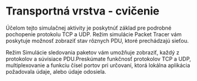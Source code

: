 # Transportná vrstva - cvičenie

Účelom tejto simulačnej aktivity je poskytnúť základ pre podrobné pochopenie protokolu TCP a UDP. Režim simulácie Packet Tracer vám poskytuje možnosť zobraziť stav rôznych PDU, ktoré prechádzajú sieťou.

Režim Simulácie sledovania paketov vám umožňuje zobraziť, každý z protokolov a súvisiace PDU.Preskúmate funkčnosť protokolov TCP a UDP, multiplexovanie a funkciu čísel portov pri určovaní, ktorá lokálna aplikácia požadovala údaje, alebo údaje odosiela.
